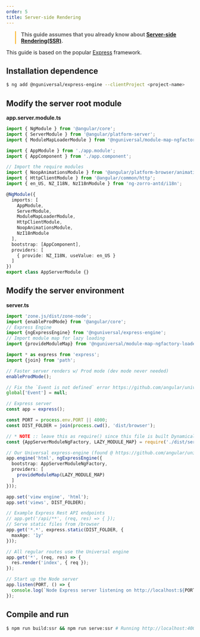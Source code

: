 ```yaml
---
order: 5
title: Server-side Rendering
---
```


<blockquote style="border-color: #faad14;"><p><strong>This guide assumes that you already know about <a href="https://angular.io/guide/universal">Server-side Rendering(SSR)</a>.</strong></p></blockquote>

This guide is based on the popular [Express](https://expressjs.com/) framework.

## Installation dependence

```bash
$ ng add @nguniversal/express-engine --clientProject <project-name>
```

## Modify the server root module

**app.server.module.ts**

```ts
import { NgModule } from '@angular/core';
import { ServerModule } from '@angular/platform-server';
import { ModuleMapLoaderModule } from '@nguniversal/module-map-ngfactory-loader';

import { AppModule } from './app.module';
import { AppComponent } from './app.component';

// Import the require modules
import { NoopAnimationsModule } from '@angular/platform-browser/animations';
import { HttpClientModule } from '@angular/common/http';
import { en_US, NZ_I18N, NzI18nModule } from 'ng-zorro-antd/i18n';

@NgModule({
  imports: [
    AppModule,
    ServerModule,
    ModuleMapLoaderModule,
    HttpClientModule,
    NoopAnimationsModule,
    NzI18nModule
  ],
  bootstrap: [AppComponent],
  providers: [
    { provide: NZ_I18N, useValue: en_US }
  ]
})
export class AppServerModule {}

```

## Modify the server environment

**server.ts**

```ts
import 'zone.js/dist/zone-node';
import {enableProdMode} from '@angular/core';
// Express Engine
import {ngExpressEngine} from '@nguniversal/express-engine';
// Import module map for lazy loading
import {provideModuleMap} from '@nguniversal/module-map-ngfactory-loader';

import * as express from 'express';
import {join} from 'path';

// Faster server renders w/ Prod mode (dev mode never needed)
enableProdMode();

// Fix the `Event is not defined` error https://github.com/angular/universal/issues/844
global['Event'] = null;

// Express server
const app = express();

const PORT = process.env.PORT || 4000;
const DIST_FOLDER = join(process.cwd(), 'dist/browser');

// * NOTE :: leave this as require() since this file is built Dynamically from webpack
const {AppServerModuleNgFactory, LAZY_MODULE_MAP} = require('./dist/server/main');

// Our Universal express-engine (found @ https://github.com/angular/universal/tree/master/modules/express-engine)
app.engine('html', ngExpressEngine({
  bootstrap: AppServerModuleNgFactory,
  providers: [
    provideModuleMap(LAZY_MODULE_MAP)
  ]
}));

app.set('view engine', 'html');
app.set('views', DIST_FOLDER);

// Example Express Rest API endpoints
// app.get('/api/**', (req, res) => { });
// Serve static files from /browser
app.get('*.*', express.static(DIST_FOLDER, {
  maxAge: '1y'
}));

// All regular routes use the Universal engine
app.get('*', (req, res) => {
  res.render('index', { req });
});

// Start up the Node server
app.listen(PORT, () => {
  console.log(`Node Express server listening on http://localhost:${PORT}`);
});

```

## Compile and run

```bash
$ npm run build:ssr && npm run serve:ssr # Running http://localhost:4000/
```